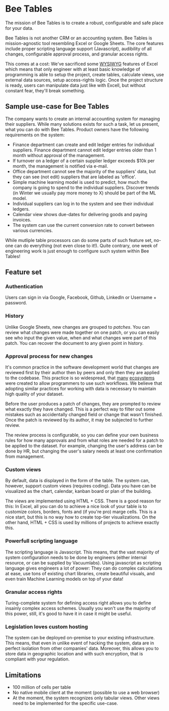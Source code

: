 # Bee Tables

The mission of Bee Tables is to create a robust, configurable and safe place for your data.

Bee Tables is not another CRM or an accounting system. Bee Tables is mission-agnostic tool
resembling Excel or Google Sheets. The core features include proper scripting language support
(Javascript), audibility of all changes, configurable approval process, and granular access rights.

This comes at a cost: We've sacrificed some [WYSIWYG](https://en.wikipedia.org/wiki/WYSIWYG)
features of Excel which means that only engineer with at least basic knowledge of programming is able to
setup the project, create tables, calculate views, use external data sources, setup access-rights
logic. Once the project structure is ready, users can manipulate data just like with Excell, but
without constant fear, they'll break something.

## Sample use-case for Bee Tables

The company wants to create an internal accounting system for managing their suppliers. While many
solutions exists for such a task, let us present, what you can do with Bee Tables. Product owners
have the following requirements on the system:

- Finance department can create and edit ledger entries for individual suppliers. Finance department
  cannot edit ledger entries older than 1 month without approval of the management.
- If turnover on a ledger of a certain supplier ledger exceeds $10k per month, the management is
  notified via e-mail.
- Office department cannot see the majority of the suppliers' data, but they can see (not edit)
  suppliers that are labeled as 'office'.
- Simple machine learning model is used to predict, how much the company is going to spend to the individual
  suppliers. Discover trends (in Winter we usually pay more money to X) should be part of the ML
  model.
- Individual suppliers can log in to the system and see their individual ledgers.
- Calendar view shows due-dates for delivering goods and paying invoices.
- The system can use the current conversion rate to convert between various currencies.

While mutliple table processors can do some parts of such feature set, no-one can do everything (not
even close to it!). Quite contrary, one week of engineering work is just enough to configure such
system within Bee Tables!

## Feature set

### Authentication

Users can sign in via Google, Facebook, Github, LinkedIn or Username + password.

### History

Unlike Google Sheets, new changes are grouped to _patches_. You can review what changes were made
together on one patch, or you can easily see who input the given value, when and what changes were
part of this patch. You can recover the document to any given point in history.

### Approval process for new changes

It's common practice in the software development world that changes are reviewed first by their author
then by peers and only then they are applied to the codebase. This practice is so widespread, that
[many](https://github.com/) [ecosystems](https://bitbucket.org/product/) were created to allow
programmers to use such workflows. We believe that adopting similar practices for working with data is
necessary to maintain high quality of your dataset.

Before the user produces a patch of changes, they are prompted to review what exactly they have changed. This
is a perfect way to filter out some mistakes such as accidentally changed field or change that
wasn't finished. Once the patch is reviewed by its author, it may be subjected to further review.

The review process is configurable, so you can define your own business rules for how many approvals
and from what roles are needed for a patch to be applied to the dataset. For example, changing the user's
address can be done by HR, but changing the user's salary needs at least one confirmation from
management.

### Custom views

By default, data is displayed in the form of the table. The system can, however, support custom views
(requires coding). Data you have can be visualized as the chart, calendar, kanban board or plan of the building.

The views are implemented using HTML + CSS. There is a good reason for this: In Excel, all you can do
to achieve a nice look of your table is to customize colors, borders, fonts and (if you're pro)
marge cells. This is a nice start, but this is no way how to create top-tier visualizations. On the
other hand, HTML + CSS is used by millions of projects to achieve exactly this.

### Powerfull scripting language

The scripting language is Javascript. This means, that the vast majority of system configuration needs
to be done by engineers (either internal resource, or can be supplied by Vacuumlabs). Using
javascript as scripting language gives engineers a lot of power: They can do complex calculations at
ease, use tons of existing chart libraries, create beautiful visuals, and even train Machine
Learning models on top of your data!

### Granular access rights

Turing-complete system for defining access right allows you to define insainly complex access
schemes. Usually you won't use the majority of this power, still, it's good to have it in case it
might be useful.

### Legislation loves custom hosting

The system can be deployed on-premise to your existing infrastructure. This means, that even in
unlike event of hacking the system, data are in perfect isolation from other companies' data.
Moreover, this allows you to store data in geographic location and with such encryption, that is
compliant with your regulation.

## Limitations

- 100 million of cells per table
- No native mobile client at the moment (possible to use a web browser)
- At the moment, the system recognizes only tabular views. Other views need to be implemented for
  the specific use-case.
